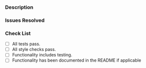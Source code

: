 ### Description

<!--- Describe what this change achieves--->

### Issues Resolved

<!--- List any existing issues this PR resolves--->

### Check List

- [ ] All tests pass.
- [ ] All style checks pass.
- [ ] Functionality includes testing.
- [ ] Functionality has been documented in the README if applicable
